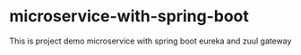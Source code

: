 # microservice-with-spring-boot
This is project demo microservice with spring boot eureka and zuul gateway
